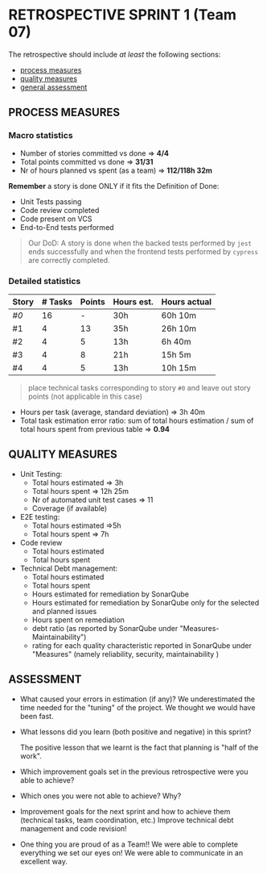 RETROSPECTIVE SPRINT 1 (Team 07)
=====================================

The retrospective should include _at least_ the following sections:

- [process measures](#process-measures)
- [quality measures](#quality-measures)
- [general assessment](#assessment)

## PROCESS MEASURES 

### Macro statistics

- Number of stories committed vs done => **4/4**
- Total points committed vs done  => **31/31**
- Nr of hours planned vs spent (as a team) => **112/118h 32m**

**Remember**  a story is done ONLY if it fits the Definition of Done:

- Unit Tests passing
- Code review completed
- Code present on VCS
- End-to-End tests performed

> Our DoD: A story is done when the backed tests performed by `jest` ends successfully and when the frontend tests performed by `cypress` are correctly completed.

### Detailed statistics

| Story | # Tasks | Points | Hours est. | Hours actual |
| ----- | ------- | ------ | ---------- | ------------ |
| _#0_  | 16      | -      | 30h        | 60h 10m      |
| #1    | 4       | 13     | 35h        | 26h 10m      |
| #2    | 4       | 5      | 13h        | 6h 40m       |
| #3    | 4       | 8      | 21h        | 15h 5m       |
| #4    | 4       | 5      | 13h        | 10h 15m      |


> place technical tasks corresponding to story `#0` and leave out story points (not applicable in this case)

- Hours per task (average, standard deviation) => 3h 40m 
- Total task estimation error ratio: sum of total hours estimation / sum of total hours spent from previous table => **0.94**

  
## QUALITY MEASURES 

- Unit Testing:
  - Total hours estimated => 3h
  - Total hours spent => 12h 25m
  - Nr of automated unit test cases  => 11
  - Coverage (if available)
- E2E testing:
  - Total hours estimated =>5h
  - Total hours spent => 7h
- Code review 
  - Total hours estimated 
  - Total hours spent
- Technical Debt management:
  - Total hours estimated 
  - Total hours spent
  - Hours estimated for remediation by SonarQube
  - Hours estimated for remediation by SonarQube only for the selected and planned issues 
  - Hours spent on remediation 
  - debt ratio (as reported by SonarQube under "Measures-Maintainability")
  - rating for each quality characteristic reported in SonarQube under "Measures" (namely reliability, security, maintainability )
  


## ASSESSMENT

- What caused your errors in estimation (if any)?
  We underestimated the time needed for the "tuning" of the project. We thought we would have been fast.

- What lessons did you learn (both positive and negative) in this sprint?

  The positive lesson that we learnt is the fact that planning is "half of the work". 

- Which improvement goals set in the previous retrospective were you able to achieve? 

- Which ones you were not able to achieve? Why?

- Improvement goals for the next sprint and how to achieve them (technical tasks, team coordination, etc.)
  Improve technical debt management and code revision!

- One thing you are proud of as a Team!!
  We were able to complete everything we set our eyes on! We were able to communicate in an excellent way.
